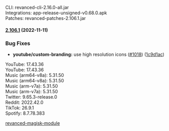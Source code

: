 CLI: revanced-cli-2.16.0-all.jar  
Integrations: app-release-unsigned-v0.68.0.apk  
Patches: revanced-patches-2.106.1.jar  

#### [2.106.1](https://github.com/revanced/revanced-patches/compare/v2.106.0...v2.106.1) (2022-11-11)
### Bug Fixes
* **youtube/custom-branding:** use high resolution icons ([#1018](https://github.com/revanced/revanced-patches/issues/1018)) ([1c9d1ac](https://github.com/revanced/revanced-patches/commit/1c9d1acf2b7aff4cd52d17009ff01246f74d2214))

  
YouTube: 17.43.36  
YouTube: 17.43.36  
Music (arm64-v8a): 5.31.50  
Music (arm64-v8a): 5.31.50  
Music (arm-v7a): 5.31.50  
Music (arm-v7a): 5.31.50  
Twitter: 9.65.3-release.0  
Reddit: 2022.42.0  
TikTok: 26.9.1  
Spotify: 8.7.78.383  

[revanced-magisk-module](https://github.com/j-hc/revanced-magisk-module)  

